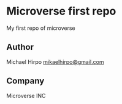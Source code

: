 # Microverse first repo

My first repo of microverse

## Author
Michael Hirpo
mikaelhirpo@gmail.com

## Company
Microverse INC

